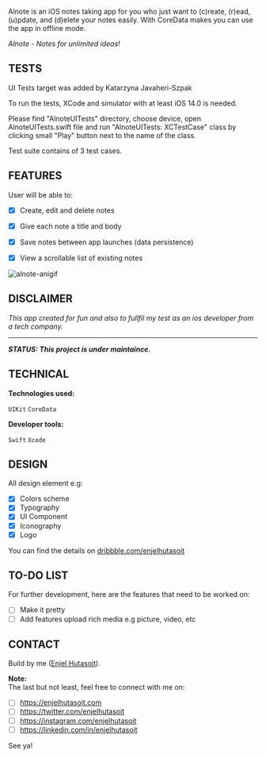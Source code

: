 Alnote is an iOS notes taking app for you who just want to (c)reate, (r)ead, (u)pdate, and (d)elete your notes easily.
With CoreData makes you can use the app in offline mode.

_Alnote - Notes for unlimited ideas!_

## TESTS

UI Tests target was added by Katarzyna Javaheri-Szpak

To run the tests, XCode and simulator with at least iOS 14.0 is needed.

Please find "AlnoteUITests" directory, choose device, open AlnoteUITests.swift file and run "AlnoteUITests: XCTestCase" class by clicking small "Play" button next to the name of the class.

Test suite contains of 3 test cases.


## FEATURES
User will be able to:
- [x] Create, edit and delete notes
- [x] Give each note a title and body
- [x] Save notes between app launches (data persistence)
- [x] View a scrollable list of existing notes



![alnote-anigif](https://user-images.githubusercontent.com/28510687/73262903-e9046000-4201-11ea-9fae-eb1264068f2d.gif)


## DISCLAIMER
_This app created for fun and also to fullfil my test as an ios developer from a tech company._
***
_**STATUS: This project is under maintaince.**_

## TECHNICAL
**Technologies used:**

`UIKit` `CoreData`

**Developer tools:**

`Swift` `Xcode`

## DESIGN
All design element e.g: 
- [x] Colors scheme
- [x] Typography
- [x] UI Component 
- [x] Iconography
- [x] Logo

You can find the details on [dribbble.com/enjelhutasoit](https://dribbble.com/enjelhutasoit)

## TO-DO LIST 
For further development, here are the features that need to be worked on:
- [ ] Make it pretty
- [ ] Add features upload rich media e.g picture, video, etc

## CONTACT
Build by me ([Enjel Hutasoit](http://github.com/enjelhutasoit)).

**Note:**<br>
The last but not least, feel free to connect with me on:

- [ ] https://enjelhutasoit.com 
- [ ] https://twitter.com/enjelhutasoit 
- [ ] https://instagram.com/enjelhutasoit 
- [ ] https://linkedin.com/in/enjelhutasoit

See ya!
